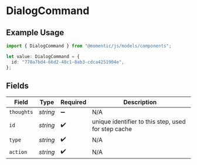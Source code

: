# DialogCommand

## Example Usage

```typescript
import { DialogCommand } from "@momentic/js/models/components";

let value: DialogCommand = {
  id: "778a7bd4-66d2-48c1-8ab3-cdca4251904e",
};
```

## Fields

| Field                                               | Type                                                | Required                                            | Description                                         |
| --------------------------------------------------- | --------------------------------------------------- | --------------------------------------------------- | --------------------------------------------------- |
| `thoughts`                                          | *string*                                            | :heavy_minus_sign:                                  | N/A                                                 |
| `id`                                                | *string*                                            | :heavy_check_mark:                                  | unique identifier to this step, used for step cache |
| `type`                                              | *string*                                            | :heavy_check_mark:                                  | N/A                                                 |
| `action`                                            | *string*                                            | :heavy_check_mark:                                  | N/A                                                 |